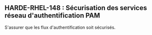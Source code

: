 ## HARDE-RHEL-148 : Sécurisation des services réseau d'authentification PAM

S'assurer que les flux d'authentification soit sécurisés.

